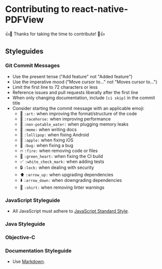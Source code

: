 # Contributing to react-native-PDFView

:+1::tada: Thanks for taking the time to contribute! :tada::+1:

## Styleguides

### Git Commit Messages

  * Use the present tense ("Add feature" not "Added feature")
  * Use the imperative mood ("Move cursor to..." not "Moves cursor to...")
  * Limit the first line to 72 characters or less
  * Reference issues and pull requests liberally after the first line
  * When only changing documentation, include `[ci skip]` in the commit title
  * Consider starting the commit message with an applicable emoji:
    * :art: `:art:` when improving the format/structure of the code
    * :racehorse: `:racehorse:` when improving performance
    * :non-potable_water: `:non-potable_water:` when plugging memory leaks
    * :memo: `:memo:` when writing docs
    * :lollipop: `:lollipop:` when fixing Android
    * :apple: `:apple:` when fixing iOS
    * :bug: `:bug:` when fixing a bug
    * :fire: `:fire:` when removing code or files
    * :green_heart: `:green_heart:` when fixing the CI build
    * :white_check_mark: `:white_check_mark:` when adding tests
    * :lock: `:lock:` when dealing with security
    * :arrow_up: `:arrow_up:` when upgrading dependencies
    * :arrow_down: `:arrow_down:` when downgrading dependencies
    * :shirt: `:shirt:` when removing linter warnings

### JavaScript Styleguide

  * All JavaScript must adhere to [JavaScript Standard Style](https://standardjs.com/).

### Java Styleguide

### Objective-C

### Documentation Styleguide

* Use [Markdown](https://daringfireball.net/projects/markdown).
